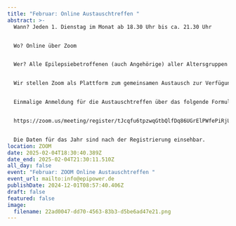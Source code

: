 ```yaml
---
title: "Februar: Online Austauschtreffen "
abstract: >-
  Wann? Jeden 1. Dienstag im Monat ab 18.30 Uhr bis ca. 21.30 Uhr 


  Wo? Online über Zoom


  Wer? Alle Epilepsiebetroffenen (auch Angehörige) aller Altersgruppen


  Wir stellen Zoom als Plattform zum gemeinsamen Austausch zur Verfügung. Die Teilnehmer können in themenspezifische Breakoutsessions, um über alle verschiedenen Themen rund um Epilepsie, aber auch Privates zu diskutieren. Wir haben eine sehr lockere Atmosphäre und jeder kann kommen und gehen, wie es persönlich am angenehmsten ist.


  Einmalige Anmeldung für die Austauschtreffen über das folgende Formular:


  https://zoom.us/meeting/register/tJcqfu6tpzwqGtbQlfDq86UGrElPWfePiRjU


  Die Daten für das Jahr sind nach der Registrierung einsehbar.
location: ZOOM
date: 2025-02-04T18:30:40.389Z
date_end: 2025-02-04T21:30:11.510Z
all_day: false
event: "Februar: ZOOM Online Austauschtreffen "
event_url: mailto:info@epipower.de
publishDate: 2024-12-01T08:57:40.406Z
draft: false
featured: false
image:
  filename: 22ad0047-dd70-4563-83b3-d5be6ad47e21.png
---
```

